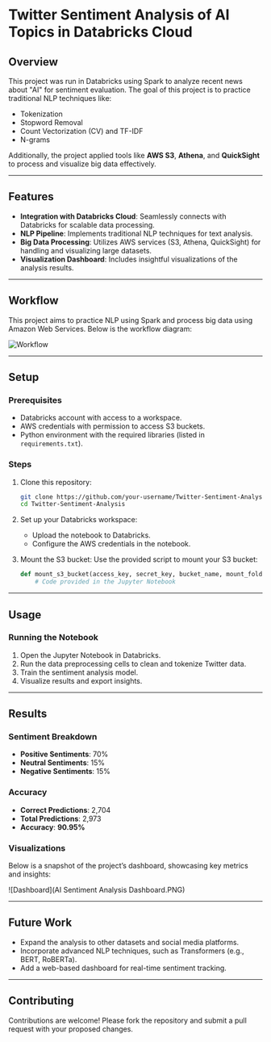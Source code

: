 # Twitter Sentiment Analysis of AI Topics in Databricks Cloud

## Overview

This project was run in Databricks using Spark to analyze recent news about "AI" for sentiment evaluation. The goal of this project is to practice traditional NLP techniques like:
- Tokenization
- Stopword Removal
- Count Vectorization (CV) and TF-IDF
- N-grams

Additionally, the project applied tools like **AWS S3**, **Athena**, and **QuickSight** to process and visualize big data effectively.

---

## Features
- **Integration with Databricks Cloud**: Seamlessly connects with Databricks for scalable data processing.
- **NLP Pipeline**: Implements traditional NLP techniques for text analysis.
- **Big Data Processing**: Utilizes AWS services (S3, Athena, QuickSight) for handling and visualizing large datasets.
- **Visualization Dashboard**: Includes insightful visualizations of the analysis results.

---

## Workflow

This project aims to practice NLP using Spark and process big data using Amazon Web Services. Below is the workflow diagram:

![Workflow](images/workflow.png)

---

## Setup

### Prerequisites
- Databricks account with access to a workspace.
- AWS credentials with permission to access S3 buckets.
- Python environment with the required libraries (listed in `requirements.txt`).

### Steps
1. Clone this repository:
   ```bash
   git clone https://github.com/your-username/Twitter-Sentiment-Analysis.git
   cd Twitter-Sentiment-Analysis
   ```

2. Set up your Databricks workspace:
   - Upload the notebook to Databricks.
   - Configure the AWS credentials in the notebook.

3. Mount the S3 bucket:
   Use the provided script to mount your S3 bucket:
   ```python
   def mount_s3_bucket(access_key, secret_key, bucket_name, mount_folder):
       # Code provided in the Jupyter Notebook
   ```

---

## Usage

### Running the Notebook
1. Open the Jupyter Notebook in Databricks.
2. Run the data preprocessing cells to clean and tokenize Twitter data.
3. Train the sentiment analysis model.
4. Visualize results and export insights.

---

## Results

### Sentiment Breakdown
- **Positive Sentiments**: 70%
- **Neutral Sentiments**: 15%
- **Negative Sentiments**: 15%

### Accuracy
- **Correct Predictions**: 2,704
- **Total Predictions**: 2,973
- **Accuracy**: **90.95%**

### Visualizations
Below is a snapshot of the project’s dashboard, showcasing key metrics and insights:

![Dashboard](AI Sentiment Analysis Dashboard.PNG)

---

## Future Work
- Expand the analysis to other datasets and social media platforms.
- Incorporate advanced NLP techniques, such as Transformers (e.g., BERT, RoBERTa).
- Add a web-based dashboard for real-time sentiment tracking.

---

## Contributing

Contributions are welcome! Please fork the repository and submit a pull request with your proposed changes.
